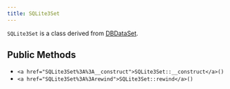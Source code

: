 ```yaml
---
title: SQLite3Set
---
```


`SQLite3Set` is a class derived from <a href="DBDataSet">DBDataSet</a>.

## Public Methods

* `<a href="SQLite3Set%3A%3A__construct">SQLite3Set::__construct</a>()`
* `<a href="SQLite3Set%3A%3Arewind">SQLite3Set::rewind</a>()`


